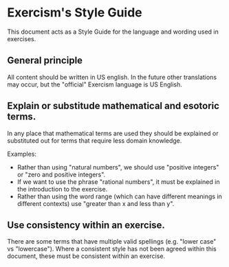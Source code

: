 # Exercism's Style Guide

This document acts as a Style Guide for the language and wording used in exercises.

## General principle

All content should be written in US english. 
In the future other translations may occur, but the "official" Exercism language is US English.

## Explain or substitude mathematical and esotoric terms.

In any place that mathematical terms are used they should be explained or substituted out for terms that require less domain knowledge.

Examples:
- Rather than using "natural numbers", we should use "positive integers" or "zero and positive integers". 
- If we want to use the phrase "rational numbers", it must be explained in the introduction to the exercise.
- Rather than using the word range (which can have different meanings in different contexts) use "greater than x and less than y".

## Use consistency within an exercise.

There are some terms that have multiple valid spellings (e.g. "lower case" vs "lowercase"). 
Where a consistent style has not been agreed within this document, these must be consistent within an exercise.
